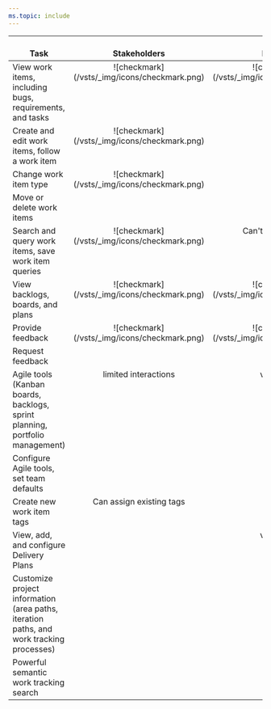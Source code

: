 ```yaml
---
ms.topic: include
---
```



<table>
<tr valign="bottom">
<th width="310px">Task</th>
<th>Stakeholders</th>
<th>Readers</th>
<th>Contributors</th>
<th>Team Admins</th>
<th width="16%">Account Owner/<br/>Project Admins</th>
</tr>
<tbody valign="top" align="center">
<tr>
<td align="left">View work items, including bugs, requirements, and tasks</td>
<td>![checkmark](/vsts/_img/icons/checkmark.png)</td>
<td>![checkmark](/vsts/_img/icons/checkmark.png)</td>
<td>![checkmark](/vsts/_img/icons/checkmark.png)</td>
<td>![checkmark](/vsts/_img/icons/checkmark.png)</td>
<td>![checkmark](/vsts/_img/icons/checkmark.png)</td>
</tr>


<tr>
<td align="left">Create and edit work items, follow a work item</td>
<td>![checkmark](/vsts/_img/icons/checkmark.png)</td>
<td>  </td>
<td>![checkmark](/vsts/_img/icons/checkmark.png)</td>
<td>![checkmark](/vsts/_img/icons/checkmark.png)</td>
<td>![checkmark](/vsts/_img/icons/checkmark.png)</td>
</tr>

<tr>
<td align="left">Change work item type </td>
<td>![checkmark](/vsts/_img/icons/checkmark.png)</td>
<td>  </td>
<td>![checkmark](/vsts/_img/icons/checkmark.png)</td>
<td>![checkmark](/vsts/_img/icons/checkmark.png)</td>
<td>![checkmark](/vsts/_img/icons/checkmark.png)</td>
</tr>

<tr>
<td align="left">Move or delete work items </td>
<td> </td>
<td>  </td>
<td>![checkmark](/vsts/_img/icons/checkmark.png)</td>
<td>![checkmark](/vsts/_img/icons/checkmark.png)</td>
<td>![checkmark](/vsts/_img/icons/checkmark.png)</td>
</tr>

<tr>
<td align="left">Search and query work items, save work item queries
</td>
<td>![checkmark](/vsts/_img/icons/checkmark.png)</td>
<td>Can't save queries</td>
<td>![checkmark](/vsts/_img/icons/checkmark.png)</td>
<td>![checkmark](/vsts/_img/icons/checkmark.png)</td>
<td>![checkmark](/vsts/_img/icons/checkmark.png)</td>
</tr>

<tr>
<td align="left">View backlogs, boards, and plans
</td>
<td>![checkmark](/vsts/_img/icons/checkmark.png)</td>
<td>![checkmark](/vsts/_img/icons/checkmark.png)</td>
<td>![checkmark](/vsts/_img/icons/checkmark.png)</td>
<td>![checkmark](/vsts/_img/icons/checkmark.png)</td>
<td>![checkmark](/vsts/_img/icons/checkmark.png)</td>
</tr>

<tr>
<td align="left">Provide feedback
</td>
<td>![checkmark](/vsts/_img/icons/checkmark.png)</td>
<td>![checkmark](/vsts/_img/icons/checkmark.png)</td>
<td>![checkmark](/vsts/_img/icons/checkmark.png)</td>
<td>![checkmark](/vsts/_img/icons/checkmark.png)</td>
<td>![checkmark](/vsts/_img/icons/checkmark.png)</td>
</tr>

<tr>
<td align="left">Request feedback
</td>
<td> </td>
<td> </td>
<td>![checkmark](/vsts/_img/icons/checkmark.png)</td>
<td>![checkmark](/vsts/_img/icons/checkmark.png)</td>
<td>![checkmark](/vsts/_img/icons/checkmark.png)</td>
</tr>

<tr>
<td align="left">Agile tools (Kanban boards, backlogs, sprint planning, portfolio management)
</td>
<td> limited interactions </td>
<td> view only</td>
<td>![checkmark](/vsts/_img/icons/checkmark.png)</td>
<td>![checkmark](/vsts/_img/icons/checkmark.png)</td>
<td>![checkmark](/vsts/_img/icons/checkmark.png)</td>
</tr>

<tr>
<td align="left">Configure Agile tools, set team defaults 
</td>
<td> </td>
<td> </td>
<td> </td>
<td>![checkmark](/vsts/_img/icons/checkmark.png)</td>
<td>![checkmark](/vsts/_img/icons/checkmark.png)</td>
</tr>

<tr>
<td align="left">Create new work item tags</td>
<td>Can assign existing tags</td>
<td> </td>
<td>![check mark](/vsts/_img/icons/checkmark.png)</td>
<td>![check mark](/vsts/_img/icons/checkmark.png)</td>
<td>![check mark](/vsts/_img/icons/checkmark.png)</td>

</tr>


<tr>
<td align="left">View, add, and configure Delivery Plans</td>
<td> </td>
<td>view only</td>
<td>![check mark](/vsts/_img/icons/checkmark.png)</td>
<td>![check mark](/vsts/_img/icons/checkmark.png)</td>
<td>![check mark](/vsts/_img/icons/checkmark.png)</td>

</tr>



<tr>
<td align="left">Customize project information (area paths, iteration paths, and work tracking processes) 
</td>
<td>  </td>
<td> </td>
<td>  </td>
<td>  </td>
<td>![checkmark](/vsts/_img/icons/checkmark.png)</td>
</tr>

<tr>
<td align="left">Powerful semantic work tracking search
</td>
<td>  </td>
<td>  </td>
<td>![checkmark](/vsts/_img/icons/checkmark.png)</td>
<td>![checkmark](/vsts/_img/icons/checkmark.png)</td>
<td>![checkmark](/vsts/_img/icons/checkmark.png)</td>
</tr>

</tbody>
</table>




